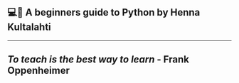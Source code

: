 ## 💻🐍 A beginners guide to Python by Henna Kultalahti

----
*To teach is the best way to learn*
          - Frank Oppenheimer
---


